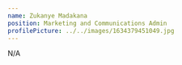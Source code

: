 ```yaml
---
name: Zukanye Madakana
position: Marketing and Communications Admin
profilePicture: ../../images/1634379451049.jpg
---
```

N﻿/A
